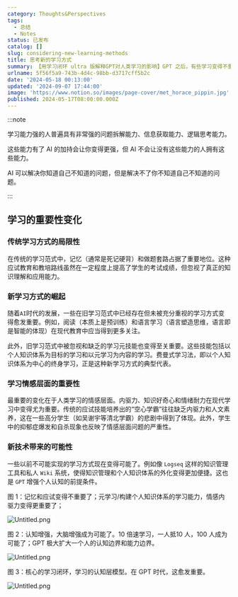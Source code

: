 ```yaml
---
category: Thoughts&Perspectives
tags:
  - 总结
  - Notes
status: 已发布
catalog: []
slug: considering-new-learning-methods
title: 思考新的学习方式
summary: 【用学习闭环 ultra 版解释GPT对人类学习的影响】GPT 之后，有些学习变得不重要了，有些学习变得更重要了，有些学习从不可能变成可能了。
urlname: 5f56f5a9-743b-4d4c-98bb-d3717cff5b2c
date: '2024-05-18 00:13:00'
updated: '2024-09-07 17:44:00'
image: 'https://www.notion.so/images/page-cover/met_horace_pippin.jpg'
published: 2024-05-17T08:00:00.000Z
---
```


:::note


学习能力强的人普遍具有非常强的问题拆解能力、信息获取能力、逻辑思考能力。


这些能力有了 AI 的加持会让你变得更强，但 AI 不会让没有这些能力的人拥有这些能力。


AI 可以解决你知道自己不知道的问题，但是解决不了你不知道自己不知道的问题。


:::


## 学习的重要性变化


### 传统学习方式的局限性


在传统的学习范式中，记忆（通常是死记硬背）和做题套路占据了重要地位。这种应试教育和教培路线虽然在一定程度上提高了学生的考试成绩，但忽视了真正的知识理解和应用能力。


### 新学习方式的崛起


随着`AI`时代的发展，一些在旧学习范式中已经存在但未被充分重视的学习方式变得愈发重要。例如，阅读（本质上是预训练）和语言学习（语言塑造思维，语言即是智能的体现）在现代教育中应当得到更多关注。


此外，旧学习范式中被忽视和缺乏的学习元技能也变得至关重要。这些技能包括以个人知识体系为目标的学习和以元学习为内容的学习。费曼式学习法，即以个人知识体系为中心的终身学习，正是这种新学习方式的典型代表。


### 学习情感层面的重要性


最重要的变化在于人类学习的情感层面。内驱力、知识好奇心和情绪耐力在现代学习中变得尤为重要。传统的应试技能培养出的“空心学霸”往往缺乏内驱力和人文素养，这在一些高分学生（如吴谢宇等清北学霸）的悲剧中得到了体现。此外，学生中的抑郁症爆发和自杀现象也反映了情感层面问题的严重性。


### 新技术带来的可能性


一些以前不可能实现的学习方式现在变得可能了。例如像 `Logseq` 这样的知识管理工具和私人 `Wiki` 系统，使得知识管理和个人知识体系的外化变得更加便捷。这也是 `GPT` 增强个人认知的前提条件。


图 1：记忆和应试变得不重要了；元学习/构建个人知识体系的学习能力，情感内驱力变得更重要了；


![Untitled.png](https://prod-files-secure.s3.us-west-2.amazonaws.com/5d24fe63-e567-4804-86f9-9fdc62e13082/a8319b77-00b3-43d9-9f99-e58187f20cfe/Untitled.png?X-Amz-Algorithm=AWS4-HMAC-SHA256&X-Amz-Content-Sha256=UNSIGNED-PAYLOAD&X-Amz-Credential=ASIAZI2LB466ZYRY2MWL%2F20250207%2Fus-west-2%2Fs3%2Faws4_request&X-Amz-Date=20250207T053642Z&X-Amz-Expires=3600&X-Amz-Security-Token=IQoJb3JpZ2luX2VjEFUaCXVzLXdlc3QtMiJHMEUCIQD%2F8npklSZx9GzUFj0u%2FfzjVA6TTSScV5dzwWQM5qpfjgIgLpclFLZPrn4WeZLWav9rS1OSeVzOMMVYHxtvVmMy6k0q%2FwMIbhAAGgw2Mzc0MjMxODM4MDUiDDUAcoAyoiGOF9cHwircA%2FNG0HQAHvHDrEOKKr49nMG8SSE7AGodtlVhe1Y%2FW6642Aa0dUrCXGgbF0Ui4JaD48jb0ebbxXyv6%2FvMoGK7%2FBzmhsEkErdXQqkRe8LsnFuAqhYhjbnBF59lh84upua22xbwjRv4F%2FUS1nD99TlTDF%2FlIcYv5pxD12K%2FNMtt18sIpWMXqgL2t%2BGbnEIfngQo61jqbNykBjMIvGdIXjFBGkdWJxGcHCWVK5mdiHPjOcHsjvL3y%2FZzUHzFdOLYn%2Fr%2BZI8DDKVUL9VkJi8L1xUi3KgTthpmiNJN7P%2FiJWC%2FDVjIsUcVmDGsSePZSxygLr9KMHQkA0Z%2F5KCdQSjqhnte8E5Wq0LWje%2FQP366XCn2O99Bkhv7cuz9kJGbO183sK3SFiNJ1nT4Vy%2BlbV7xehM9Sr%2Bg7QTPtEFce2ULj25J3mYsVDQzcvgezb1rFBx6vZ1QPmzjQ6Ruu17E2nnbkrepn%2BvFsf32PyPjIhoU3bsDvprPub2%2BOtBTpGDKOVWB1DaiWHWjNpV1NIyhrfhb0Ezs6krOGDno6zx3BRWXxSV%2BJYJliDW0iBZ%2FjF4CJJ2A543BHvyisW2%2FkhX34auEH0q02WNkXGGFMtoMVTwUXK1AfhSgiiSzDUSx7XaOnBHHMLyilr0GOqUBNlxzKNY88lADCzq3u%2FqIr4%2FCl8Fb2gSCfAuimRw42KXGMYHs2PjsyZ0naEDsIhUk9OzGRMWnljvx5IMdsWKPGGMs19OBhj7Nl0rBIq%2BD%2FhANKlMGI8SVSVdG9VHcklzJAyjPSubCC6ZYiG%2FfziQjdgfmXesBQsjcrFVE90BtCBK9xFY8bQm78KR9KAatk28PEehcVoaCeWqvsVboq6yyp95bA9M0&X-Amz-Signature=58aa12c7979be99b53d57615274b1fc6289b8612a2cc83794be3e8dbc0b6b241&X-Amz-SignedHeaders=host&x-id=GetObject)


图 2：认知增强，大脑增强成为可能了。10 倍速学习，一人抵10 人，100 人成为可能了；GPT 极大扩大一个人的认知边界和能力边界。


![Untitled.png](https://prod-files-secure.s3.us-west-2.amazonaws.com/5d24fe63-e567-4804-86f9-9fdc62e13082/e195b372-4d2b-479c-9e75-1be4e2c1412e/Untitled.png?X-Amz-Algorithm=AWS4-HMAC-SHA256&X-Amz-Content-Sha256=UNSIGNED-PAYLOAD&X-Amz-Credential=ASIAZI2LB466ZYRY2MWL%2F20250207%2Fus-west-2%2Fs3%2Faws4_request&X-Amz-Date=20250207T053642Z&X-Amz-Expires=3600&X-Amz-Security-Token=IQoJb3JpZ2luX2VjEFUaCXVzLXdlc3QtMiJHMEUCIQD%2F8npklSZx9GzUFj0u%2FfzjVA6TTSScV5dzwWQM5qpfjgIgLpclFLZPrn4WeZLWav9rS1OSeVzOMMVYHxtvVmMy6k0q%2FwMIbhAAGgw2Mzc0MjMxODM4MDUiDDUAcoAyoiGOF9cHwircA%2FNG0HQAHvHDrEOKKr49nMG8SSE7AGodtlVhe1Y%2FW6642Aa0dUrCXGgbF0Ui4JaD48jb0ebbxXyv6%2FvMoGK7%2FBzmhsEkErdXQqkRe8LsnFuAqhYhjbnBF59lh84upua22xbwjRv4F%2FUS1nD99TlTDF%2FlIcYv5pxD12K%2FNMtt18sIpWMXqgL2t%2BGbnEIfngQo61jqbNykBjMIvGdIXjFBGkdWJxGcHCWVK5mdiHPjOcHsjvL3y%2FZzUHzFdOLYn%2Fr%2BZI8DDKVUL9VkJi8L1xUi3KgTthpmiNJN7P%2FiJWC%2FDVjIsUcVmDGsSePZSxygLr9KMHQkA0Z%2F5KCdQSjqhnte8E5Wq0LWje%2FQP366XCn2O99Bkhv7cuz9kJGbO183sK3SFiNJ1nT4Vy%2BlbV7xehM9Sr%2Bg7QTPtEFce2ULj25J3mYsVDQzcvgezb1rFBx6vZ1QPmzjQ6Ruu17E2nnbkrepn%2BvFsf32PyPjIhoU3bsDvprPub2%2BOtBTpGDKOVWB1DaiWHWjNpV1NIyhrfhb0Ezs6krOGDno6zx3BRWXxSV%2BJYJliDW0iBZ%2FjF4CJJ2A543BHvyisW2%2FkhX34auEH0q02WNkXGGFMtoMVTwUXK1AfhSgiiSzDUSx7XaOnBHHMLyilr0GOqUBNlxzKNY88lADCzq3u%2FqIr4%2FCl8Fb2gSCfAuimRw42KXGMYHs2PjsyZ0naEDsIhUk9OzGRMWnljvx5IMdsWKPGGMs19OBhj7Nl0rBIq%2BD%2FhANKlMGI8SVSVdG9VHcklzJAyjPSubCC6ZYiG%2FfziQjdgfmXesBQsjcrFVE90BtCBK9xFY8bQm78KR9KAatk28PEehcVoaCeWqvsVboq6yyp95bA9M0&X-Amz-Signature=03578f4d79b478c57d95f5c903545b957a9a49ac3eddbeda23ec2e24e88d27bd&X-Amz-SignedHeaders=host&x-id=GetObject)


图 3：核心的学习闭环，学习的认知层模型。在 GPT 时代，这愈发重要。


![Untitled.png](https://prod-files-secure.s3.us-west-2.amazonaws.com/5d24fe63-e567-4804-86f9-9fdc62e13082/57f2a38d-97b9-407e-baa1-8fecb8348e87/Untitled.png?X-Amz-Algorithm=AWS4-HMAC-SHA256&X-Amz-Content-Sha256=UNSIGNED-PAYLOAD&X-Amz-Credential=ASIAZI2LB466ZYRY2MWL%2F20250207%2Fus-west-2%2Fs3%2Faws4_request&X-Amz-Date=20250207T053642Z&X-Amz-Expires=3600&X-Amz-Security-Token=IQoJb3JpZ2luX2VjEFUaCXVzLXdlc3QtMiJHMEUCIQD%2F8npklSZx9GzUFj0u%2FfzjVA6TTSScV5dzwWQM5qpfjgIgLpclFLZPrn4WeZLWav9rS1OSeVzOMMVYHxtvVmMy6k0q%2FwMIbhAAGgw2Mzc0MjMxODM4MDUiDDUAcoAyoiGOF9cHwircA%2FNG0HQAHvHDrEOKKr49nMG8SSE7AGodtlVhe1Y%2FW6642Aa0dUrCXGgbF0Ui4JaD48jb0ebbxXyv6%2FvMoGK7%2FBzmhsEkErdXQqkRe8LsnFuAqhYhjbnBF59lh84upua22xbwjRv4F%2FUS1nD99TlTDF%2FlIcYv5pxD12K%2FNMtt18sIpWMXqgL2t%2BGbnEIfngQo61jqbNykBjMIvGdIXjFBGkdWJxGcHCWVK5mdiHPjOcHsjvL3y%2FZzUHzFdOLYn%2Fr%2BZI8DDKVUL9VkJi8L1xUi3KgTthpmiNJN7P%2FiJWC%2FDVjIsUcVmDGsSePZSxygLr9KMHQkA0Z%2F5KCdQSjqhnte8E5Wq0LWje%2FQP366XCn2O99Bkhv7cuz9kJGbO183sK3SFiNJ1nT4Vy%2BlbV7xehM9Sr%2Bg7QTPtEFce2ULj25J3mYsVDQzcvgezb1rFBx6vZ1QPmzjQ6Ruu17E2nnbkrepn%2BvFsf32PyPjIhoU3bsDvprPub2%2BOtBTpGDKOVWB1DaiWHWjNpV1NIyhrfhb0Ezs6krOGDno6zx3BRWXxSV%2BJYJliDW0iBZ%2FjF4CJJ2A543BHvyisW2%2FkhX34auEH0q02WNkXGGFMtoMVTwUXK1AfhSgiiSzDUSx7XaOnBHHMLyilr0GOqUBNlxzKNY88lADCzq3u%2FqIr4%2FCl8Fb2gSCfAuimRw42KXGMYHs2PjsyZ0naEDsIhUk9OzGRMWnljvx5IMdsWKPGGMs19OBhj7Nl0rBIq%2BD%2FhANKlMGI8SVSVdG9VHcklzJAyjPSubCC6ZYiG%2FfziQjdgfmXesBQsjcrFVE90BtCBK9xFY8bQm78KR9KAatk28PEehcVoaCeWqvsVboq6yyp95bA9M0&X-Amz-Signature=4f6ab1020bdf6fcdd001c2bebeb5c15d33cb987bb4128b31be55c3037700842d&X-Amz-SignedHeaders=host&x-id=GetObject)

